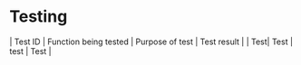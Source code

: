 # Testing
| Test ID | Function being tested | Purpose of test | Test result | 
| Test| Test | test | Test | 
